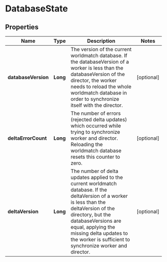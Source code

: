 

# DatabaseState


## Properties

Name | Type | Description | Notes
------------ | ------------- | ------------- | -------------
**databaseVersion** | **Long** | The version of the current worldmatch database. If the databaseVersion of a worker is less than the databaseVersion of the director, the worker needs to reload the whole worldmatch database in order to synchronize itself with the director. |  [optional]
**deltaErrorCount** | **Long** | The number of errors (rejected delta updates) which occurred while trying to synchronize worker and director. Reloading the worldmatch database resets this counter to zero. |  [optional]
**deltaVersion** | **Long** | The number of delta updates applied to the current worldmatch database. If the deltaVersion of a worker is less than the deltaVersion of the directory, but the databaseVersions are equal, applying the missing delta updates to the worker is sufficient to  synchronize worker and director. |  [optional]



